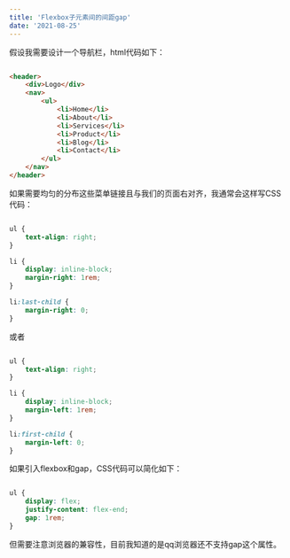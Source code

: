 ```yaml
---
title: 'Flexbox子元素间的间距gap'
date: '2021-08-25'
---
```



假设我需要设计一个导航栏，html代码如下：

```html

<header>
    <div>Logo</div>
    <nav>
        <ul>
            <li>Home</li>
            <li>About</li>
            <li>Services</li>
            <li>Product</li>
            <li>Blog</li>
            <li>Contact</li>
        </ul>
    </nav>
</header>

```

如果需要均匀的分布这些菜单链接且与我们的页面右对齐，我通常会这样写CSS代码：

```css

ul {
    text-align: right;
}

li {
    display: inline-block;
    margin-right: 1rem;
}

li:last-child {
    margin-right: 0;
}

```

或者 
```css

ul {
    text-align: right;
}

li {
    display: inline-block;
    margin-left: 1rem;
}

li:first-child {
    margin-left: 0;
}
```


如果引入flexbox和gap，CSS代码可以简化如下：

```css

ul {
    display: flex;
    justify-content: flex-end;
    gap: 1rem;
}

```

但需要注意浏览器的兼容性，目前我知道的是qq浏览器还不支持gap这个属性。